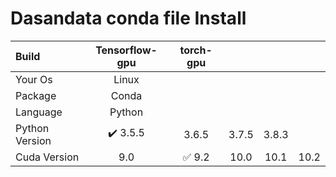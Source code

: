 # Dasandata conda file Install


| Build  | Tensorflow-gpu  | torch-gpu |  |  |  |
| :----- | :-----: | :-----: | :-----: | :-----: | :-----: |
| Your Os  | Linux |
| Package  | Conda |
| Language  | Python  |
| Python Version  | :heavy_check_mark: 3.5.5  | 3.6.5  |  3.7.5  |  3.8.3  |
| Cuda Version  | 9.0  | :white_check_mark: 9.2  | 10.0  | 10.1  | 10.2  |
